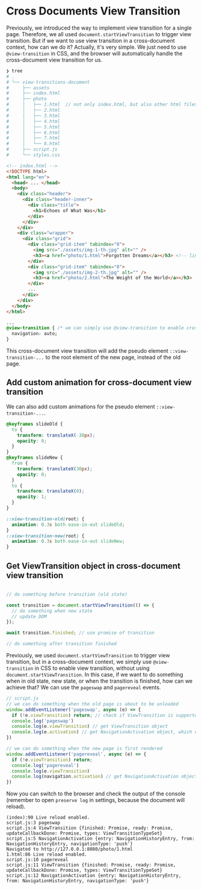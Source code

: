 # Cross Documents View Transition

Previously, we introduced the way to implement view transition for a single page. Therefore, we all used `document.startViewTransition` to trigger view transition. But if we want to use view transition in a cross-document context, how can we do it? Actually, it's very simple. We just need to use `@view-transition` in CSS, and the browser will automatically handle the cross-document view transition for us.

```bash
❯ tree
# .
# └── view-transitions-document
#     ├── assets
#     ├── index.html
#     ├── photo
#     │   ├── 1.html  // not only index.html, but also other html files
#     │   ├── 2.html
#     │   ├── 3.html
#     │   ├── 4.html
#     │   ├── 5.html
#     │   ├── 6.html
#     │   ├── 7.html
#     │   └── 8.html
#     ├── script.js
#     └── styles.css
```


```html
<!-- index.html -->
<!DOCTYPE html>
<html lang="en">
  <head> ... </head>
  <body>
    <div class="header">
      <div class="header-inner">
        <div class="title">
          <h1>Echoes of What Was</h1>
        </div>
      </div>
    </div>
    <div class="wrapper">
      <div class="grid">
        <div class="grid-item" tabindex="0">
          <img src="./assets/img-1-th.jpg" alt="" />
          <h3><a href="photo/1.html">Forgotten Dreams</a></h3> <!-- link to other html files, so just simply load another document, not update DOM -->
        </div>
        <div class="grid-item" tabindex="0">
          <img src="./assets/img-2-th.jpg" alt="" />
          <h3><a href="photo/2.html">The Weight of the World</a></h3>
        </div>
        ...
      </div>
    </div>
  </body>
</html>
```

```css
...
@view-transition { /* we can simply use @view-transition to enable cross-document view transition, without using document.startViewTransition */
  navigation: auto;
}
```

This cross-document view transition will add the pseudo element `::view-transition-...` to the root element of the new page, instead of the old page.

## Add custom animation for cross-document view transition

We can also add custom animations for the pseudo element `::view-transition-...`.


```css
@keyframes slideOld {
  to {
    transform: translateX(-30px);
    opacity: 0;
  }
}
@keyframes slideNew {
  from {
    transform: translateX(30px);
    opacity: 0;
  }
  to {
    transform: translateX(0);
    opacity: 1;
  }
}

::view-transition-old(root) {
  animation: 0.3s both ease-in-out slideOld;
}
::view-transition-new(root) {
  animation: 0.3s both ease-in-out slideNew;
}
```


## Get ViewTransition object in cross-document view transition
```js

// do something before transition (old state)

const transition = document.startViewTransition(() => {
  // do something when new state
  // update DOM
});

await transition.finished; // use promise of transition

// do something after transition finished

```

Previously, we used `document.startViewTransition` to trigger view transition, but in a cross-document context, we simply use `@view-transition` in CSS to enable view transition, without using `document.startViewTransition`. In this case, if we want to do something when in old state, new state, or when the transition is finished, how can we achieve that? We can use the `pageswap` and `pagereveal` events.

```js
// script.js
// we can do something when the old page is about to be unloaded
window.addEventListener('pageswap', async (e) => {
  if (!e.viewTransition) return; // check if ViewTransition is supported (not all browsers support it)
  console.log('pageswap')
  console.log(e.viewTransition) // get ViewTransition object
  console.log(e.activation) // get NavigationActivation object, which contains info about navigation (where we came from, where we go, type of navigation)
})

// we can do something when the new page is first rendered
window.addEventListener('pagereveal', async (e) => {
  if (!e.viewTransition) return;
  console.log('pagereveal')
  console.log(e.viewTransition)
  console.log(navigation.activation) // get NavigationActivation object but from navigation object instead of event
})
```

Now you can switch to the browser and check the output of the console (remember to open `preserve log` in settings, because the document will reload).

```
(index):90 Live reload enabled.
script.js:3 pageswap
script.js:4 ViewTransition {finished: Promise, ready: Promise, updateCallbackDone: Promise, types: ViewTransitionTypeSet}
script.js:5 NavigationActivation {entry: NavigationHistoryEntry, from: NavigationHistoryEntry, navigationType: 'push'}
Navigated to http://127.0.0.1:8080/photo/1.html
1.html:86 Live reload enabled.
script.js:10 pagereveal
script.js:11 ViewTransition {finished: Promise, ready: Promise, updateCallbackDone: Promise, types: ViewTransitionTypeSet}
script.js:12 NavigationActivation {entry: NavigationHistoryEntry, from: NavigationHistoryEntry, navigationType: 'push'}

